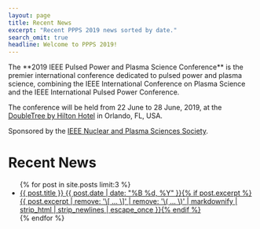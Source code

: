 ```yaml
---
layout: page
title: Recent News
excerpt: "Recent PPPS 2019 news sorted by date."
search_omit: true
headline: Welcome to PPPS 2019!
---
```


<div markdown="1">
The **2019 IEEE Pulsed Power and Plasma Science Conference** is the premier international conference dedicated to pulsed power and plasma science, combining the IEEE International Conference on Plasma Science and the IEEE International Pulsed Power Conference.

The conference will be held from 22 June to 28 June, 2019, at the [DoubleTree by Hilton Hotel](http://doubletree3.hilton.com/en/hotels/florida/doubletree-by-hilton-hotel-at-the-entrance-to-universal-orlando-MCOUNDT/index.html) in Orlando, FL, USA.

Sponsored by the [IEEE Nuclear and Plasma Sciences Society](http://ieee-npss.org/).
</div>

<h1>Recent News</h1>

<ul class="post-list">
{% for post in site.posts limit:3 %}
  <li><article><a href="{{ site.url }}{{ post.url }}">{{ post.title }} <span class="entry-date"><time datetime="{{ post.date | date_to_xmlschema }}">{{ post.date | date: "%B %d, %Y" }}</time></span>{% if post.excerpt %} <span class="excerpt">{{ post.excerpt | remove: '\[ ... \]' | remove: '\( ... \)' | markdownify | strip_html | strip_newlines | escape_once }}</span>{% endif %}</a></article></li>
{% endfor %}
</ul>

